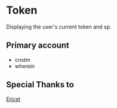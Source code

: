 # Token

Displaying the user's current token and sp.

## Primary account

- cnstm
- wherein

## Special Thanks to

[Ericet](https://github.com/ericet)
